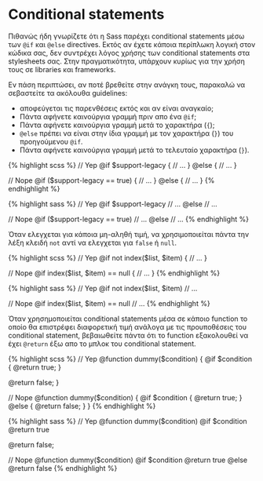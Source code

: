 
# Conditional statements

Πιθανώς ήδη γνωρίζετε ότι η Sass παρέχει conditional statements μέσω των `@if` και `@else` directives. Εκτός αν έχετε κάποια περίπλωκη λογική στον κώδικα σας, δεν συντρέχει λόγος χρήσης των conditional statements στα stylesheets σας. Στην πραγματικότητα, υπάρχουν κυρίως για την χρήση τους σε libraries και frameworks.

Εν πάση περιπτώσει, αν ποτέ βρεθείτε στην ανάγκη τους, παρακαλώ να σεβαστείτε τα ακόλουθα guidelines:

* αποφεύγεται τις παρενθέσεις εκτός και αν είναι αναγκαίο;
* Πάντα αφήνετε καινούργια γραμμή πριν απο ένα `@if`;
* Πάντα αφήνετε καινούργια γραμμή μετά το χαρακτήρα (`{`);
* `@else` πρέπει να είναι στην ίδια γραμμή με τον χαρακτήρα (`}`) του προηγούμενου `@if`.
* Πάντα αφήνετε καινούργια γραμμή μετά το τελευταίο χαρακτήρα (`}`).

<div class="code-block">
  <div class="code-block__wrapper" data-syntax="scss">
{% highlight scss %}
// Yep
@if $support-legacy {
  // ...
} @else {
  // ...
}

// Nope
@if ($support-legacy == true) {
  // ...
}
@else {
  // ...
}
{% endhighlight %}
  </div>
  <div class="code-block__wrapper" data-syntax="sass">
{% highlight sass %}
// Yep
@if $support-legacy
  // ...
@else
  // ...

// Nope
@if ($support-legacy == true)
  // ...
@else
  // ...
{% endhighlight %}
  </div>
</div>

Όταν ελεγχεται για κάποια μη-αληθή τιμή, να χρησιμοποιείται πάντα την λέξη κλειδή `not` αντί να ελεγχεται για `false` ή `null`.

<div class="code-block">
  <div class="code-block__wrapper" data-syntax="scss">
{% highlight scss %}
// Yep
@if not index($list, $item) {
  // ...
}

// Nope
@if index($list, $item) == null {
  // ...
}
{% endhighlight %}
  </div>
  <div class="code-block__wrapper" data-syntax="sass">
{% highlight sass %}
// Yep
@if not index($list, $item)
  // ...

// Nope
@if index($list, $item) == null
  // ...
{% endhighlight %}
  </div>
</div>

Όταν χρησημοποιείται conditional statements μέσα σε κάποιο function το οποίο θα επιστρέφει διαφορετική τιμή ανάλογα με τις προυποθέσεις του conditional statement, βεβαιωθείτε πάντα ότι το function εξακολουθεί να έχει `@return` έξω απο το μπλοκ του conditional statement.

<div class="code-block">
  <div class="code-block__wrapper" data-syntax="scss">
{% highlight scss %}
// Yep
@function dummy($condition) {
  @if $condition {
    @return true;
  }

  @return false;
}

// Nope
@function dummy($condition) {
  @if $condition {
    @return true;
  } @else {
    @return false;
  }
}
{% endhighlight %}
  </div>
  <div class="code-block__wrapper" data-syntax="sass">
{% highlight sass %}
// Yep
@function dummy($condition)
  @if $condition
    @return true

  @return false;

// Nope
@function dummy($condition)
  @if $condition
    @return true
  @else
    @return false
{% endhighlight %}
  </div>
</div>
